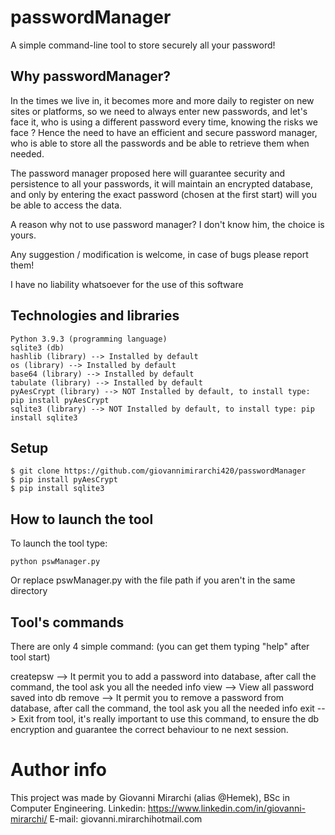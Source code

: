 # passwordManager

A simple command-line tool to store securely all your password!

## Why passwordManager?

In the times we live in, it becomes more and more daily to register on new sites or platforms, so we need to always enter new passwords, and let's face it, who is using a different password every time, knowing the risks we face ?
Hence the need to have an efficient and secure password manager, who is able to store all the passwords and be able to retrieve them when needed.

The password manager proposed here will guarantee security and persistence to all your passwords, it will maintain an encrypted database, and only by entering the exact password (chosen at the first start) will you be able to access the data.

A reason why not to use password manager? I don't know him, the choice is yours.

Any suggestion / modification is welcome, in case of bugs please report them!

I have no liability whatsoever for the use of this software 

## Technologies and libraries
```
Python 3.9.3 (programming language)
sqlite3 (db)
hashlib (library) --> Installed by default
os (library) --> Installed by default
base64 (library) --> Installed by default
tabulate (library) --> Installed by default
pyAesCrypt (library) --> NOT Installed by default, to install type: pip install pyAesCrypt
sqlite3 (library) --> NOT Installed by default, to install type: pip install sqlite3
```
## Setup
```
$ git clone https://github.com/giovannimirarchi420/passwordManager
$ pip install pyAesCrypt
$ pip install sqlite3
```

## How to launch the tool
To launch the tool type:
```
python pswManager.py
```
Or replace pswManager.py with the file path if you aren't in the same directory

## Tool's commands

There are only 4 simple command: (you can get them typing "help" after tool start)

createpsw --> It permit you to add a password into database, after call the command, the tool ask you all the needed info
view --> View all password saved into db
remove --> It permit you to remove a password from database, after call the command, the tool ask you all the needed info
exit --> Exit from tool, it's really important to use this command, to ensure the db encryption and guarantee the correct behaviour to ne next session.


# Author info

This project was made by Giovanni Mirarchi (alias @Hemek), BSc in Computer Engineering.
Linkedin: https://www.linkedin.com/in/giovanni-mirarchi/
E-mail: giovanni.mirarchi<at>hotmail.com

